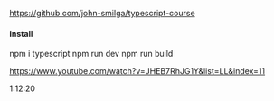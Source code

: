 https://github.com/john-smilga/typescript-course

#### install

npm i typescript
npm run dev
npm run build

https://www.youtube.com/watch?v=JHEB7RhJG1Y&list=LL&index=11

1:12:20
